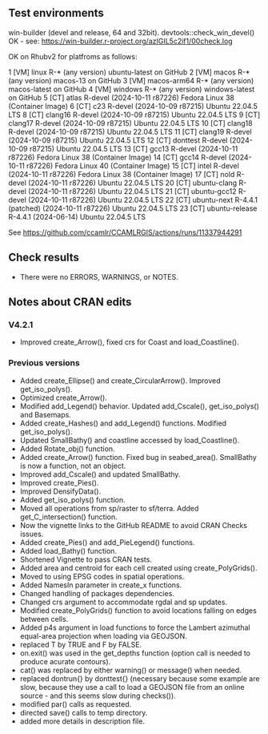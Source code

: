 
## Test environments

win-builder (devel and release, 64 and 32bit).
devtools::check_win_devel() OK - see: https://win-builder.r-project.org/azIGIL5c2if1/00check.log

OK on Rhubv2 for platfroms as follows:

 1 [VM] linux          R-* (any version)                     ubuntu-latest on GitHub
 2 [VM] macos          R-* (any version)                     macos-13 on GitHub
 3 [VM] macos-arm64    R-* (any version)                     macos-latest on GitHub
 4 [VM] windows        R-* (any version)                     windows-latest on GitHub
 5 [CT] atlas          R-devel (2024-10-11 r87226)           Fedora Linux 38 (Container Image)
 6 [CT] c23            R-devel (2024-10-09 r87215)           Ubuntu 22.04.5 LTS
 8 [CT] clang16        R-devel (2024-10-09 r87215)           Ubuntu 22.04.5 LTS
 9 [CT] clang17        R-devel (2024-10-09 r87215)           Ubuntu 22.04.5 LTS
10 [CT] clang18        R-devel (2024-10-09 r87215)           Ubuntu 22.04.5 LTS
11 [CT] clang19        R-devel (2024-10-09 r87215)           Ubuntu 22.04.5 LTS
12 [CT] donttest       R-devel (2024-10-09 r87215)           Ubuntu 22.04.5 LTS
13 [CT] gcc13          R-devel (2024-10-11 r87226)           Fedora Linux 38 (Container Image)
14 [CT] gcc14          R-devel (2024-10-11 r87226)           Fedora Linux 40 (Container Image)
15 [CT] intel          R-devel (2024-10-11 r87226)           Fedora Linux 38 (Container Image)
17 [CT] nold           R-devel (2024-10-11 r87226)           Ubuntu 22.04.5 LTS
20 [CT] ubuntu-clang   R-devel (2024-10-11 r87226)           Ubuntu 22.04.5 LTS
21 [CT] ubuntu-gcc12   R-devel (2024-10-11 r87226)           Ubuntu 22.04.5 LTS
22 [CT] ubuntu-next    R-4.4.1 (patched) (2024-10-11 r87226) Ubuntu 22.04.5 LTS
23 [CT] ubuntu-release R-4.4.1 (2024-06-14)                  Ubuntu 22.04.5 LTS


See https://github.com/ccamlr/CCAMLRGIS/actions/runs/11337944291

## Check results

* There were no ERRORS, WARNINGS, or NOTES.

## Notes about CRAN edits

### V4.2.1

* Improved create_Arrow(), fixed crs for Coast and load_Coastline().

### Previous versions

* Added create_Ellipse() and create_CircularArrow(). Improved get_iso_polys(). 
* Optimized create_Arrow().
* Modified add_Legend() behavior. Updated add_Cscale(), get_iso_polys() and Basemaps.
* Added create_Hashes() and add_Legend() functions. Modified get_iso_polys().
* Updated SmallBathy() and coastline accessed by load_Coastline().
* Added Rotate_obj() function.
* Added create_Arrow() function. Fixed bug in seabed_area(). SmallBathy is now a function, not an object.
* Improved add_Cscale() and updated SmallBathy.
* Improved create_Pies().
* Improved DensifyData().
* Added get_iso_polys() function.
* Moved all operations from sp/raster to sf/terra. Added get_C_intersection() function.
* Now the vignette links to the GitHub README to avoid CRAN Checks issues.
* Added create_Pies() and add_PieLegend() functions.
* Added load_Bathy() function.
* Shortened Vignette to pass CRAN tests.
* Added area and centroid for each cell created using create_PolyGrids().
* Moved to using EPSG codes in spatial operations.
* Added NamesIn parameter in create_x functions.
* Changed handling of packages dependencies.
* Changed crs argument to accommodate rgdal and sp updates.
* Modified create_PolyGrids() function to avoid locations falling on edges between cells.
* Added p4s argument in load functions to force the Lambert azimuthal equal-area projection when loading via GEOJSON.
* replaced T by TRUE and F by FALSE.
* on.exit() was used in the get_depths function (option call is needed to produce acurate contours).
* cat() was replaced by either warning() or message() when needed.
* replaced dontrun{} by donttest{} (necessary because some example are slow, because they use a call to load a GEOJSON file from an online source - and this seems slow during checks()).
* modified par() calls as requested.
* directed save() calls to temp directory.
* added more details in description file.

